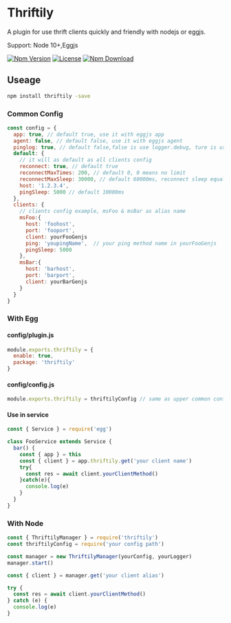 # Thriftily

A plugin for use thrift clients quickly and friendly with nodejs or eggjs.

Support: Node 10+,Eggjs

[![Npm Version](https://img.shields.io/npm/v/thriftily.svg?style=flat-square)](https://www.npmjs.com/package/thriftily)
[![License](https://img.shields.io/github/license/loveonelong/thriftily.svg?style=flat-square)](https://img.shields.io/github/license/loveonelong/thriftily.svg)
[![Npm Download](https://img.shields.io/npm/dm/thriftily.svg?style=flat-square)](https://www.npmjs.com/package/thriftily)

## Useage

```bash
npm install thriftily -save
```

### Common Config

```javascript
const config = {
  app: true, // default true, use it with eggjs app
  agent: false, // default false, use it with eggjs agent
  pinglog: true, // default false,false is use logger.debug, ture is use logger.info print the ping log.
  default: {
    // it will as default as all clients config
    reconnect: true, // default true
    reconnectMaxTimes: 200, // default 0, 0 means no limit
    reconnectMaxSleep: 30000, // default 60000ms, reconnect sleep equals reconnect times multiplication 1000ms.
    host: '1.2.3.4',
    pingSleep: 5000 // default 10000ms
  },
  clients: {
    // clients config example, msFoo & msBar as alias name
    msFoo:{
      host: 'foohost',
      port: 'fooport',
      client: yourFooGenjs
      ping: 'youpingName',  // your ping method name in yourFooGenjs
      pingSleep: 5000
    },
    msBar:{
      host: 'barhost',
      port: 'barport',
      client: yourBarGenjs
    }
  }
}
```

### With Egg

#### config/plugin.js

```javascript
module.exports.thriftily = {
  enable: true,
  package: 'thriftily'
}
```

#### config/config.js

```javascript
module.exports.thriftily = thriftilyConfig // same as upper common config
```

#### Use in service

```javascript
const { Service } = require('egg')

class FooService extends Service {
  bar() {
    const { app } = this
    const { client } = app.thriftily.get('your client name')
    try{
      const res = await client.yourClientMethod()
    }catch(e){
      console.log(e)
    }
  }
}
```

### With Node

```javascript
const { ThriftilyManager } = require('thriftily')
const thriftilyConfig = require('your config path')

const manager = new ThriftilyManager(yourConfig, yourLogger)
manager.start()

const { client } = manager.get('your client alias')

try {
  const res = await client.yourClientMethod()
} catch (e) {
  console.log(e)
}
```
